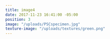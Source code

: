 ```yaml
---
title: image4
date: 2017-11-23 16:41:00 -05:00
position: 3
image: "/uploads/PSCspecimen.jpg"
texture-image: "/uploads/textures/green.png"
---
```


